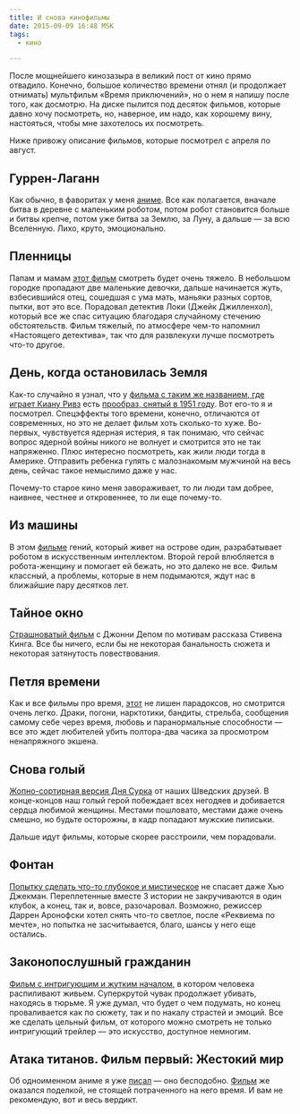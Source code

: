 ```yaml
---
title: И снова кинофильмы
date: 2015-09-09 16:48 MSK
tags:
  - кино

---
```


После мощнейшего кинозазыра в великий пост от кино прямо отвадило. Конечно, большое количество времени отнял (и
продолжает отнимать) мультфильм «Время приключений», но о нем я напишу после того, как досмотрю. На диске пылится под
десяток фильмов, которые давно хочу посмотреть, но, наверное, им надо, как хорошему вину, настояться, чтобы мне
захотелось их посмотреть.

Ниже привожу описание фильмов, которые посмотрел с апреля по август.

<!-- more -->

## Гуррен-Лаганн

Как обычно, в фаворитах у меня [аниме](http://www.kinopoisk.ru/film/452973/). Все как полагается, вначале битва в
деревне с маленьким роботом, потом робот становится больше и битвы крепче, потом уже битва за Землю, за Луну, а
дальше — за всю Вселенную. Лихо, круто, эмоционально.

## Пленницы

Папам и мамам [этот фильм](http://www.kinopoisk.ru/film/455194/) смотреть будет очень тяжело. В небольшом городке
пропадают две маленькие девочки, дальше начинается жуть, взбесившийся отец, сошедшая с ума мать, маньяки разных сортов,
пытки, вот это все. Порадовал детектив Локи (Джейк Джилленхол), который все же спас ситуацию благодаря случайному
стечению обстоятельств. Фильм тяжелый, по атмосфере чем-то напомнил «Настоящего детектива», так что для развлекухи лучше
посмотреть что-то другое.

## День, когда остановилась Земля

Как-то случайно я узнал, что у [фильма с таким же названием, где играет Киану Ривз](http://www.kinopoisk.ru/film/280176/)
есть [прообраз, снятый в 1951 году](http://www.kinopoisk.ru/film/495/). Вот его-то я и посмотрел. Спецэффекты того
времени, конечно, отличаются от современных, но это не делает фильм хоть сколько-то хуже. Во-первых, чувствуется ядерная
истерия, я так понимаю, что сейчас вопрос ядерной войны никого не волнует и смотрится это не так напряженно. Плюс
интересно посмотреть, как жили люди тогда в Америке. Отправить ребенка гулять с малознакомым мужчиной на весь день,
сейчас такое немыслимо даже у нас.

Почему-то старое кино меня завораживает, то ли люди там добрее, наивнее, честнее и откровеннее, то ли еще почему-то.

## Из машины

В этом [фильме](http://www.kinopoisk.ru/film/197532/) гений, который живет на острове один, разрабатывает роботом в
искусственным интеллектом. Второй герой влюбляется в робота-женщину и помогает ей бежать, но это далеко не все. Фильм
классный, а проблемы, которые в нем подымаются, ждут нас в ближайшие пару десятков лет.

## Тайное окно

[Страшноватый фильм](http://www.kinopoisk.ru/film/4304/) с Джонни Депом по мотивам рассказа Стивена Кинга. Все бы
ничего, если бы не некоторая банальность сюжета и некоторая затянутость повествования.

## Петля времени

Как и все фильмы про время, [этот](http://www.kinopoisk.ru/film/463354/) не лишен парадоксов, но смотрится очень легко.
Драки, погони, нарктотики, бандиты, стрельба, сообщения самому себе через время, любовь и паранормальные способности —
все это ждет любителей убить полтора-два часика за просмотром ненапряжного экшена.

## Снова голый

[Жопно-сортирная версия Дня Сурка](http://www.kinopoisk.ru/film/33736/) от наших Шведских друзей. В конце-концов наш
голый герой побеждает всех негодяев и добивается сердца любимой женщины. Местами пошловато, местами даже очень смешно,
но будьте осторожны, в кадр попадают мужские пиписьки.

Дальше идут фильмы, которые скорее расстроили, чем порадовали.

## Фонтан

[Попытку сделать что-то глубокое и мистическое](http://www.kinopoisk.ru/film/81583/) не спасает даже Хью Джекман.
Переплетенные вместе 3 истории не закручиваются в один клубок, а конец, так и, вовсе, разочаровал. Возможно, режиссер
Даррен Аронофски хотел снять что-то светлое, после «Реквиема по мечте», но попытка не засчитывается, благо, шансы у него
еще остались.

## Законопослушный гражданин

[Фильм с интригующим и жутким началом](http://www.kinopoisk.ru/film/406408/), в котором человека распиливают живьем.
Суперкрутой чувак продолжает убивать, находясь в тюрьме. Я уже думал, что будет о чем подумать, но конец проваливается
как по сюжету, так и по накалу страстей и эмоций. Все же сделать цельный фильм, от которого можно смотреть не только
интригующий трейлер — это искусство, доступное немногим.

## Атака титанов. Фильм первый: Жестокий мир

Об одноименном аниме я уже [писал](/life/2014/12/18/october-movies/) — оно бесподобно. [Фильм](http://www.kinopoisk.ru/film/635184/)
же оказался поделкой, не стоящей потраченного на него время. И вам не рекомендую, вот и весь вердикт.


